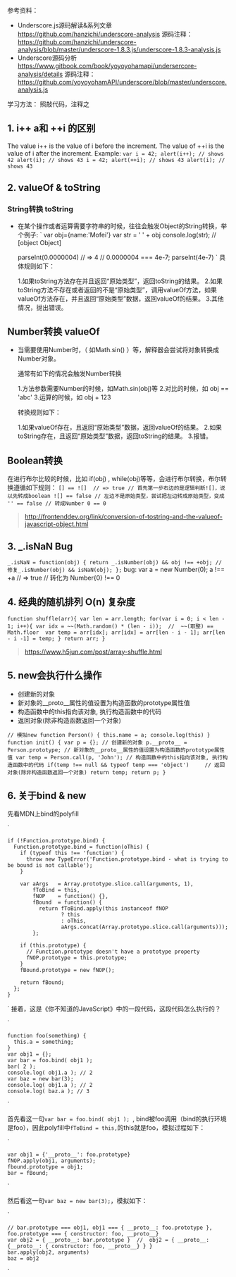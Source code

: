  参考资料：

  * Underscore.js源码解读&系列文章 
    https://github.com/hanzichi/underscore-analysis 
    源码注释：https://github.com/hanzichi/underscore-analysis/blob/master/underscore-1.8.3.js/underscore-1.8.3-analysis.js
  * Underscore源码分析 
    https://www.gitbook.com/book/yoyoyohamapi/undersercore-analysis/details
    源码注释：https://github.com/yoyoyohamAPI/underscore/blob/master/underscore.analysis.js


学习方法： 照敲代码，注释之


## 1.  i++ a和 ++i 的区别
  The value i++ is the value of i before the increment. The value of ++i is the value of i after the increment.
  Example:
    `
      var i = 42;
      alert(i++); // shows 42
      alert(i); // shows 43
      i = 42;
      alert(++i); // shows 43
      alert(i); // shows 43
    `

## 2. valueOf & toString

### String转换 toString
* 在某个操作或者运算需要字符串的时候，往往会触发Object的String转换，举个例子:
  `
    var obj={name:'Mofei'}
    var str = ' ' + obj
    console.log(str);  //   [object Object]

    parseInt(0.0000004)  // => 4   // 0.0000004 === 4e-7; parseInt(4e-7)
  `
  具体规则如下：

  1.如果toString方法存在并且返回“原始类型”，返回toString的结果。
  2.如果toString方法不存在或者返回的不是“原始类型”，调用valueOf方法，如果valueOf方法存在，并且返回“原始类型”数据，返回valueOf的结果。
  3.其他情况，抛出错误。

## Number转换 valueOf
* 当需要使用Number时，（ 如Math.sin() ）等，解释器会尝试将对象转换成Number对象。

  通常有如下的情况会触发Number转换

  1.方法参数需要Number的时候，如Math.sin(obj)等
  2.对比的时候，如 obj == 'abc'
  3.运算的时候，如 obj + 123

  转换规则如下：

  1.如果valueOf存在，且返回“原始类型”数据，返回valueOf的结果。
  2.如果toString存在，且返回“原始类型”数据，返回toString的结果。
  3.报错。

## Boolean转换
在进行布尔比较的时候，比如 if(obj) , while(obj)等等，会进行布尔转换，布尔转换遵循如下规则：
`
  [] == ![]  // => true
  // 首先第一步右边的是逻辑判断![]，说以先转成boolean ![] == false
  // 左边不是原始类型，尝试把左边转成原始类型，变成 '' == false
  // 转成Number 0 == 0
`
> http://frontenddev.org/link/conversion-of-tostring-and-the-valueof-javascript-object.html

## 3. _.isNaN Bug
  `
    _.isNaN = function(obj) {
      return _.isNumber(obj) && obj !== +obj; // 修复_.isNumber(obj) && isNaN(obj);
    };
  `
bug: var a = new Number(0);  a !== +a // => true // 转化为 Number{0} !== 0 

## 4.  经典的随机排列 O(n) 复杂度
  `
  function shuffle(arr){
    var len = arr.length;
    for(var i = 0; i < len - 1; i++){
      var idx = ~~(Math.random() * (len - i));  //  ~~(取整) == Math.floor 
      var temp = arr[idx];
      arr[idx] = arr[len - i - 1];
      arr[len - i -1] = temp;
    }
    return arr;
  }
  `
> https://www.h5jun.com/post/array-shuffle.html

## 5. new会执行什么操作

* 创建新的对象
* 新对象的__proto__属性的值设置为构造函数的prototype属性值
* 构造函数中的this指向该对象, 执行构造函数中的代码
* 返回对象(除非构造函数返回一个对象)

` // 模拟new
  function Person() { this.name = a; console.log(this) }
  function init() {
    var p = {}; // 创建新的对象
    p.__proto__ = Person.prototype; // 新对象的__proto__属性的值设置为构造函数的prototype属性值
    var temp = Person.call(p, 'John'); // 构造函数中的this指向该对象, 执行构造函数中的代码
    if(temp !== null && typeof temp === 'object')     // 返回对象(除非构造函数返回一个对象)
      return temp;
    return p;
  }
`

## 6. 关于bind & new
先看MDN上bind的polyfill

  `
 
    if (!Function.prototype.bind) {
      Function.prototype.bind = function(oThis) {
        if (typeof this !== 'function') {
          throw new TypeError('Function.prototype.bind - what is trying to be bound is not callable');
        }

        var aArgs   = Array.prototype.slice.call(arguments, 1),
            fToBind = this,
            fNOP    = function() {},
            fBound  = function() {
              return fToBind.apply(this instanceof fNOP
                     ? this
                     : oThis,
                     aArgs.concat(Array.prototype.slice.call(arguments)));
            };

        if (this.prototype) {
          // Function.prototype doesn't have a prototype property
          fNOP.prototype = this.prototype; 
        }
        fBound.prototype = new fNOP();

        return fBound;
      };
    }
    
  `
接着，这是《你不知道的JavaScript》中的一段代码，这段代码怎么执行的？

  `
  
    function foo(something) {
      this.a = something;
    }
    var obj1 = {};
    var bar = foo.bind( obj1 ); 
    bar( 2 );
    console.log( obj1.a ); // 2
    var baz = new bar(3);
    console.log( obj1.a ); // 2
    console.log( baz.a ); // 3
  `

首先看这一句`var bar = foo.bind( obj1 ); `, bind被foo调用（bind的执行环境是foo），因此polyfill中`fToBind = this,`的this就是foo，模拟过程如下：
  
  `
   
    var obj1 = {'__proto__': foo.prototype}
    fNOP.apply(obj1, arguments);
    fbound.prototype = obj1;
    bar = fBound;
   `

然后看这一句`var baz = new bar(3);`，模拟如下：

  `
  
    // bar.prototype === obj1, obj1 === { __proto__: foo.prototype }, foo.prototype === { constructor: foo, __proto__} 
    var obj2 = { __proto__: bar.prototype }  //  obj2 = { __proto__: {__proto__: { constructor: foo, __proto__} } }
    bar.apply(obj2, arguments)
    baz = obj2
  `